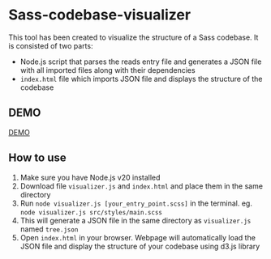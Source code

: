 # Sass-codebase-visualizer

This tool has been created to visualize the structure of a Sass codebase.
It is consisted of two parts:
- Node.js script that parses the reads entry file  and generates a JSON file with all imported files along with their dependencies
- `index.html` file which imports JSON file and displays the structure of the codebase

## DEMO
[DEMO](https://shivero.github.io/Sass-codebase-visualizer/)

## How to use
1. Make sure you have Node.js v20 installed
2. Download file `visualizer.js` and `index.html` and place them in the same directory
3. Run `node visualizer.js [your_entry_point.scss]` in the terminal. eg. `node visualizer.js src/styles/main.scss`
4. This will generate a JSON file in the same directory as `visualizer.js` named `tree.json`
5. Open `index.html` in your browser. Webpage will automatically load the JSON file and display the structure of your codebase using d3.js library


